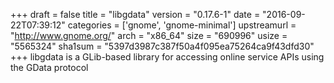 +++
draft = false
title = "libgdata"
version = "0.17.6-1"
date = "2016-09-22T07:39:12"
categories = ['gnome', 'gnome-minimal']
upstreamurl = "http://www.gnome.org/"
arch = "x86_64"
size = "690996"
usize = "5565324"
sha1sum = "5397d3987c387f50a4f095ea75264ca9f43dfd30"
+++
libgdata is a GLib-based library for accessing online service APIs using the GData protocol